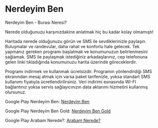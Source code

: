 Nerdeyim Ben
============

Nerdeyim Ben - Burası Neresi?

Nerede olduğunuzu karşınızdakine anlatmak hiç bu kadar kolay olmamıştı!

Haritada nerede olduğunuzu görün ve SMS ile sevdiklerinizle paylaşın. Buluşmalar ve randevular, daha rahat ve konforlu hale gelecek. Tek yapmanız gereken programı başlatmak ve konumunuzun belirlenmesini sağlamak. SMS ile paylaşmak istediğiniz arkadaşlarınız, cep telefonuna gelen linki tıkladığında konumunuzu harita üzerinde göreceklerdir.

Programı indirmek ve kullanmak ücretsizdir. Programın yönlendirdiği SMS ekranından mesaj atmak için varsa paket tarifenizle, yoksa standart SMS kullanımı fiyatıyla ücretlendirilirsiniz. Veri indirimi esnasında WI-FI bağlantınız yoksa servis sağlayıcınızın data aktarımı hizmetini kullanmış olursunuz.

Google Play Nerdeyim Ben: [Nerdeyim Ben](https://play.google.com/store/apps/details?id=com.habertrend.nerdeyimben&hl=tr)

Google Play Nerdeyim Ben Gold: [Nerdeyim Ben Gold](https://play.google.com/store/apps/details?id=com.habertrend.nerdeyimbengold&hl=tr)

Google Play Arabam Nerede?: [Arabam Nerede?](https://play.google.com/store/apps/details?id=com.habertrend.arabamnerede&hl=tr)
